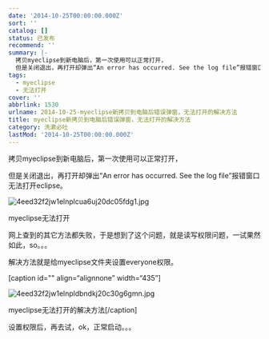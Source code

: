 ```yaml
---
date: '2014-10-25T00:00:00.000Z'
sort: ''
catalog: []
status: 已发布
recommend: ''
summary: |-
  拷贝myeclipse到新电脑后，第一次使用可以正常打开，
  但是关闭退出，再打开却弹出“An error has occurred. See the log file”报错窗口无法打开eclipse。
tags:
  - myeclipse
  - 无法打开
cover: ''
abbrlink: 1530
urlname: 2014-10-25-myeclipse新拷贝到电脑后错误弹窗，无法打开的解决方法
title: myeclipse新拷贝到电脑后错误弹窗，无法打开的解决方法
category: 洗漱必吐
lastMod: '2014-10-25T00:00:00.000Z'
---
```


拷贝myeclipse到新电脑后，第一次使用可以正常打开，


但是关闭退出，再打开却弹出“An error has occurred. See the log file”报错窗口无法打开eclipse。


![4eed32f2jw1elnplcua6uj20dc05fdg1.jpg](http://ww3.sinaimg.cn/large/4eed32f2jw1elnplcua6uj20dc05fdg1.jpg)


myeclipse无法打开


网上查到的其它方法都失败，于是想到了这个问题，就是读写权限问题，一试果然如此，so。。。


解决方法就是给myeclipse文件夹设置everyone权限。


[caption id="" align=“alignnone” width=“435”]


![4eed32f2jw1elnpldbndkj20c30g6gmn.jpg](http://ww2.sinaimg.cn/large/4eed32f2jw1elnpldbndkj20c30g6gmn.jpg)


myeclipse无法打开的解决方法[/caption]


设置权限后，再去试，ok，正常启动。。。

